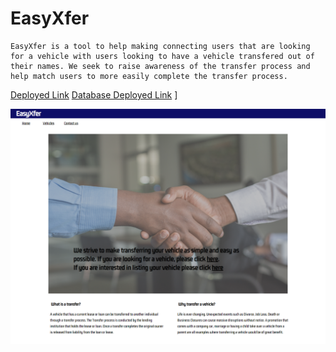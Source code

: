 # EasyXfer 
    
    EasyXfer is a tool to help making connecting users that are looking for a vehicle with users looking to have a vehicle transfered out of their names. We seek to raise awareness of the transfer process and help match users to more easily complete the transfer process. 


[Deployed Link](https://easyxfer.netlify.app/vehicles)
[Database Deployed Link](https://easyxfer-backend.herokuapp.com/vehicles)            ]

![EasyXfer](EasyXfer.png)

